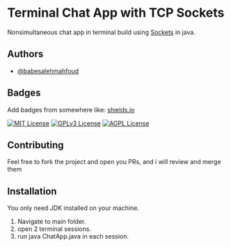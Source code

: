 # Terminal Chat App with TCP Sockets

Nonsimultaneous chat app in terminal build using [Sockets](https://docs.oracle.com/en/java/javase/19/docs/api/java.base/java/net/Socket.html)
in java.

## Authors

- [@babesalehmahfoud](https://www.github.com/babe-saleh-mahfoud)

## Badges

Add badges from somewhere like: [shields.io](https://shields.io/)

[![MIT License](https://img.shields.io/badge/License-MIT-green.svg)](https://choosealicense.com/licenses/mit/)
[![GPLv3 License](https://img.shields.io/badge/License-GPL%20v3-yellow.svg)](https://opensource.org/licenses/)
[![AGPL License](https://img.shields.io/badge/license-AGPL-blue.svg)](http://www.gnu.org/licenses/agpl-3.0)

## Contributing

Feel free to fork the project and open you PRs, and i will review and merge them

## Installation

You only need JDK installed on your machine.

1. Navigate to main folder.
2. open 2 terminal sessions.
3. run java ChatApp.java in each session.
